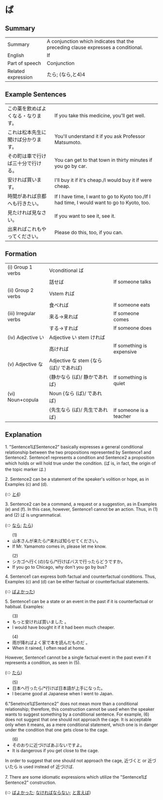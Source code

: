 # ば

## Summary

<table><tr>   <td>Summary</td>   <td>A conjunction which indicates that the preceding clause expresses a conditional.</td></tr><tr>   <td>English</td>   <td>If</td></tr><tr>   <td>Part of speech</td>   <td>Conjunction</td></tr><tr>   <td>Related expression</td>   <td>たら; (なら,と4)4</td></tr></table>

## Example Sentences

<table><tr>   <td>この薬を飲めばよくなる・なります。</td>   <td>If you take this medicine, you'll get well.</td></tr><tr>   <td>これは松本先生に聞けば分かります。</td>   <td>You'll understand it if you ask Professor Matsumoto.</td></tr><tr>   <td>その町は車で行けば三十分で行ける。</td>   <td>You can get to that town in thirty minutes if you go by car.</td></tr><tr>   <td>安ければ買います。</td>   <td>I'll buy it if it's cheap./I would buy it if were cheap.</td></tr><tr>   <td>時間があれば京都へも行きたい。</td>   <td>If I have time, I want to go to Kyoto too./If I had time, I would want to go to Kyoto, too.</td></tr><tr>   <td>見たければ見なさい。</td>   <td>If you want to see it, see it.</td></tr><tr>   <td>出来ればこれもやってください。</td>   <td>Please do this, too, if you can.</td></tr></table>

## Formation

<table class="table"> <tbody><tr class="tr head"> <td class="td"><span class="numbers">(i)</span> <span> <span class="bold">Group 1 verbs</span></span></td> <td class="td"><span>Vconditional <span class="concept">ば</span></span></td> <td class="td"><span>&nbsp;</span></td> </tr> <tr class="tr"> <td class="td"><span>&nbsp;</span></td> <td class="td"><span>話せ<span class="concept">ば</span></span> </td> <td class="td"><span>If    someone talks</span></td> </tr> <tr class="tr head"> <td class="td"><span class="numbers">(ii)</span> <span> <span class="bold">Group 2 verbs</span></span></td> <td class="td"><span>Vstem <span class="concept">れば</span></span></td> <td class="td"><span>&nbsp;</span></td> </tr> <tr class="tr"> <td class="td"><span>&nbsp;</span></td> <td class="td"><span>食べ<span class="concept">れば</span></span> </td> <td class="td"><span>If    someone eats</span></td> </tr> <tr class="tr head"> <td class="td"><span class="numbers">(iii)</span> <span> <span class="bold">Irregular verbs</span></span></td> <td class="td"><span>来る</span><span>→来<span class="concept">れば</span></span></td> <td class="td"><span>If    someone comes</span></td> </tr> <tr class="tr"> <td class="td"><span>&nbsp;</span></td> <td class="td"><span>する</span><span>→<span class="concept">すれば</span></span></td> <td class="td"><span>If    someone does</span></td> </tr> <tr class="tr head"> <td class="td"><span class="numbers">(iv)</span> <span> <span class="bold">Adjective い</span></span></td> <td class="td"><span>Adjective い stem <span class="concept">ければ</span></span></td> <td class="td"><span>&nbsp;</span></td> </tr> <tr class="tr"> <td class="td"><span>&nbsp;</span></td> <td class="td"><span>高<span class="concept">ければ</span></span> </td> <td class="td"><span>If    something is expensive</span></td> </tr> <tr class="tr head"> <td class="td"><span class="numbers">(v) </span><span class="bold"><span>Adjective な</span> </span></td> <td class="td"><span>Adjective な stem {<span class="concept">なら</span> <span class="concept">(ば</span>)/ <span class="concept">であれば</span>}</span></td> <td class="td"><span>&nbsp;</span></td> </tr> <tr class="tr"> <td class="td"><span>&nbsp;</span></td> <td class="td"><span>{静か<span class="concept">なら</span> <span class="concept">(ば</span>)/ 静か<span class="concept">であれば</span>}</span></td> <td class="td"><span>If    something is quiet</span></td> </tr> <tr class="tr head"> <td class="td"><span class="numbers">(vi)</span> <span> <span class="bold">Noun+copula</span></span></td> <td class="td"><span>Noun {<span class="concept">なら</span> <span class="concept">(ば</span>)/ <span class="concept">であれば</span>}</span></td> <td class="td"><span>&nbsp;</span></td> </tr> <tr class="tr"> <td class="td"><span>&nbsp;</span></td> <td class="td"><span>{先生<span class="concept">なら</span> <span class="concept">(ば</span>)/ 先生<span class="concept">であれば</span>}</span></td> <td class="td"><span>If    someone is a teacher</span></td> </tr> </tbody></table>

## Explanation

<p>1. "Sentence1<span class="cloze">ば</span>Sentence2" basically expresses a general conditional relationship between the two propositions represented by Sentence1 and Sentence2. Sentence1 represents a condition and Sentence2 a proposition which holds or will hold true under the condition. (<span class="cloze">ば</span> is, in fact, the origin of the topic marker は.) </p>  <p>2. Sentence2 can be a statement of the speaker's volition or hope, as in Examples (c) and (d).</p>  <p>(⇨ <a href="#㊦ と (4)">と4</a>)</p>  <p>3. Sentence2 can be a command, a request or a suggestion, as in Examples (e) and (f). In this case, however, Sentence1 cannot be an action.  Thus, in (1) and (2) <span class="cloze">ば</span> is ungrammatical. </p>  <p>(⇨ <a href="#㊦ なら">なら</a>; <a href="#㊦ たら">たら</a>)</p>  <ul>(1) <li>山本さんが来たら/*来れ<span class="cloze">ば</span>知らせてください。</li> <li>If Mr. Yamamoto comes in, please let me know.</li> </ul>  <ul>(2) <li>シカゴへ行く(の)なら/*行け<span class="cloze">ば</span>バスで行ったらどうですか。</li> <li>If you go to Chicago, why don't you go by bus?</li> </ul>  <p>4. Sentence1 can express both factual and counterfactual conditions. Thus, Examples (c) and (d) can be either factual or counterfactual statements.</p>  <p>(⇨ <a href="#㊦ ばよかった">ばよかった</a>)</p>  <p>5. Sentence1 can be a state or an event in the past if it is counterfactual or habitual. Examples:</p>  <ul>(3) <li>もっと安けれ<span class="cloze">ば</span>買いました 。</li> <li>I would have bought it if it had been much cheaper.</li> </ul>  <ul>(4) <li>雨が降れ<span class="cloze">ば</span>よく家で本を読んだものだ 。</li> <li>When it rained, I often read at home.</li> </ul>  <p>However, Sentence1 cannot be a single factual event in the past even if it represents a condition, as seen in (5). </p>  <p>(⇨ <a href="#㊦ たら">たら</a>)  <ul>(5) <li>日本へ行ったら/*行け<span class="cloze">ば</span>日本語が上手になった。</li> <li>I became good at Japanese when I went to Japan.</li> </ul>  <p>6."Senetnce1<span class="cloze">ば</span>Sentence2" does not mean more than a conditional relationship; therefore, this construction cannot be used when the speaker wants to suggest something by a conditional sentence. For example, (6) does not suggest that one should not approach the cage. It is acceptable only when it means, as a mere conditional statement, which one is in danger under the condition that one gets close to the cage.</p>  <ul>(6) <li>そのおりに近づけ<span class="cloze">ば</span>あぶないですよ。</li> <li>It is dangerous if you get close to the cage.</li> </ul>  <p>In order to suggest that one should not approach the cage, 近づくと or 近づいたら is used instead of 近づけ<span class="cloze">ば</span>.</p>  <p>7. There are some idiomatic expressions which utilize the "Sentence1<span class="cloze">ば</span>Sentence2" construction.</p>  <p>(⇨ <a href="#㊦ ばよかった">ばよかった</a>; <a href="#㊦ なければならない">なければならない</a>; <a href="#㊦ と言えば">と言えば</a>)</p>

